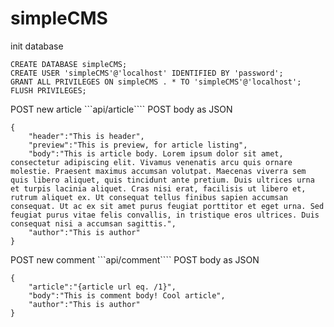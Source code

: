 # simpleCMS

init database
```
CREATE DATABASE simpleCMS;
CREATE USER 'simpleCMS'@'localhost' IDENTIFIED BY 'password';
GRANT ALL PRIVILEGES ON simpleCMS . * TO 'simpleCMS'@'localhost';
FLUSH PRIVILEGES;
```


POST new article
```api/article```` 
POST body as JSON
```
{
	"header":"This is header",
	"preview":"This is preview, for article listing",
	"body":"This is article body. Lorem ipsum dolor sit amet, consectetur adipiscing elit. Vivamus venenatis arcu quis ornare molestie. Praesent maximus accumsan volutpat. Maecenas viverra sem quis libero aliquet, quis tincidunt ante pretium. Duis ultrices urna et turpis lacinia aliquet. Cras nisi erat, facilisis ut libero et, rutrum aliquet ex. Ut consequat tellus finibus sapien accumsan consequat. Ut ac ex sit amet purus feugiat porttitor et eget urna. Sed feugiat purus vitae felis convallis, in tristique eros ultrices. Duis consequat nisi a accumsan sagittis.",
	"author":"This is author"
}
```

POST new comment
```api/comment```` 
POST body as JSON
```
{
	"article":"{article url eq. /1}",
	"body":"This is comment body! Cool article",
	"author":"This is author"
}
```
